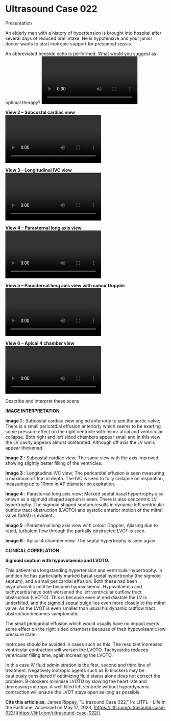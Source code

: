 # Ultrasound Case 022
Presentation


An elderly man with a history of hypertension is brought into hospital after several days of reduced oral intake. He is hypotensive and your junior doctor wants to start inotropic support for presumed sepsis. 


An abbreviated bedside echo is performed. What would you suggest as optimal therapy?
![](https://litfl.com/wp-content/uploads/2018/12/LITFL-Top-100-Ultrasound-022-sigmoid-septum.mp4)

**View 2 – Subcostal cardiac view** 
![](https://litfl.com/wp-content/uploads/2018/12/LITFL-Top-100-Ultrasound-022-02-sigmoid-septum.mp4)

**View 3 – Longitudinal IVC view** 
![](https://litfl.com/wp-content/uploads/2018/12/LITFL-Top-100-Ultrasound-022-03-sigmoid-septum.mp4)




**View 4 – Parasternal long axis view** 
![](https://litfl.com/wp-content/uploads/2018/12/LITFL-Top-100-Ultrasound-022-04-sigmoid-septum.mp4)

**View 5 – Parasternal long axis view with colour Doppler** 
![](https://litfl.com/wp-content/uploads/2018/12/LITFL-Top-100-Ultrasound-022-05-sigmoid-septum.mp4)

**View 6 – Apical 4 chamber view** 
![](https://litfl.com/wp-content/uploads/2018/12/LITFL-Top-100-Ultrasound-022-06-sigmoid-septum.mp4)

Describe and interpret these scans

**IMAGE INTERPRETATION** 



**Image 1** : Subcostal cardiac view angled anteriorly to see the aortic valve; There is a small pericardial effusion anteriorly which seems to be exerting some pressure effect on the right ventricle with minor atrial and ventricular collapse. Both right and left sided chambers appear small and in this view the LV cavity appears almost obliterated. Although off axis the LV walls appear thickened. 



**Image 2** : Subcostal cardiac view; The same view with the axis improved showing slightly better filling of the ventricles. 



**Image 3** : Longitudinal IVC view; The pericardial effusion is seen measuring a maximum of 1cm in depth. The IVC is seen to fully collapse on inspiration, measuring up to 10mm in AP diameter on expiration. 



**Image 4** : Parasternal long axis view; Marked septal basal hypertrophy also known as a sigmoid shaped septum is seen. There is also concentric LV hypertrophy. The sigmoid shaped septum results in dynamic left ventricular outflow tract obstruction (LVOTO) and systolic anterior motion of the mitral valve (SAM) is evident. 



**Image 5** : Parasternal long axis view with colour Doppler; Aliasing due to rapid, turbulent flow through the partially obstructed LVOT is seen. 



**Image 6** : Apical 4 chamber view: The septal hypertrophy is seen again.


**CLINICAL CORRELATION** 



**Sigmoid septum with hypovolaemia and LVOTO.** 


This patient has longstanding hypertension and ventricular hypertrophy. In addition he has particularly marked basal septal hypertrophy (the sigmoid septum), and a small pericardial effusion. Both these had been asymptomatic until he became hypovolaemic. Hypovolaemia and tachycardia have both worsened the left ventricular outflow tract obstruction (LVOTO). This is because even at end diastole the LV is underfilled, and the sigmoid septal bulge lies even more closely to the mitral valve. As the LVOT is even smaller than usual his dynamic outflow tract obstruction becomes symptomatic. 


The small pericardial effusion which would usually have no impact exerts some effect on the right sided chambers because of their hypovolaemic low pressure state. 


Inotropes should be avoided in cases such as this. The resultant increased ventricular contraction will worsen the LVOTO. Tachycardia reduces ventricular filling time, again increasing the LVOTO. 


In this case IV fluid administration is the first, second and third line of treatment. Negatively inotropic agents such as B-blockers may be cautiously considered if optimizing fluid status alone does not correct the problem. B-blockers minimise LVOTO by slowing the heart rate and decreasing inotropy. A well filled left ventricle without hyperdynamic contraction will ensure the LVOT stays open as long as possible.

**Cite this article as:**  James Rippey, "Ultrasound Case 022," In: LITFL - Life in the FastLane, Accessed on May 17, 2023, [https://litfl.com/ultrasound-case-022/](https://litfl.com/ultrasound-case-022/).


